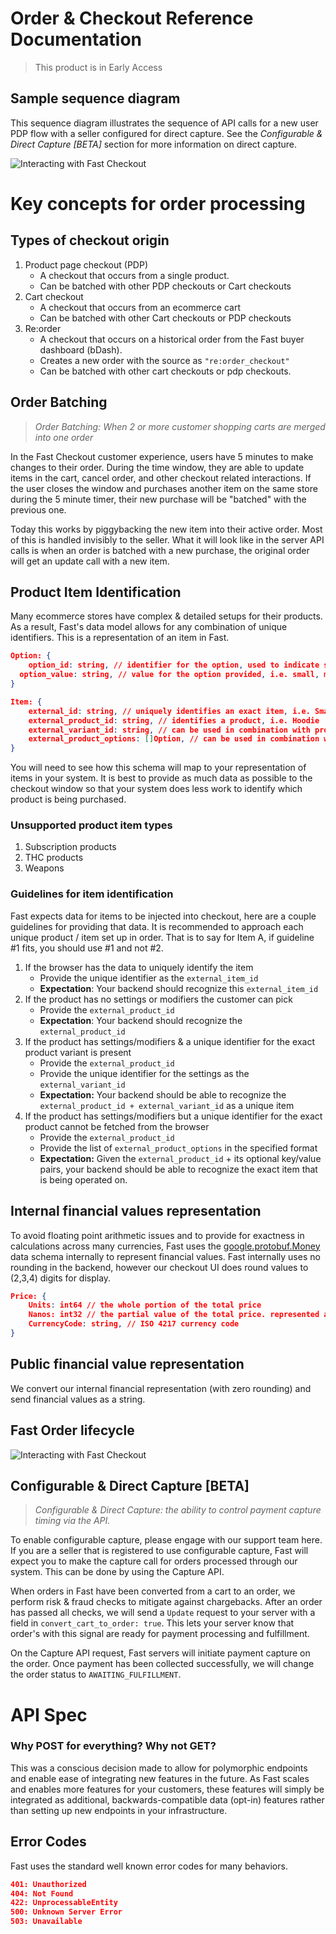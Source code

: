 # Order & Checkout Reference Documentation

> This product is in Early Access

## Sample sequence diagram

This sequence diagram illustrates the sequence of API calls for a new user PDP flow with a seller configured for direct capture. See the *Configurable & Direct Capture [BETA]* section for more information on direct capture.

![Interacting with Fast Checkout](images/fast-api/sample-sequence-diagram.png)

# Key concepts for order processing

## Types of checkout origin

1. Product page checkout (PDP)
    - A checkout that occurs from a single product.
    - Can be batched with other PDP checkouts or Cart checkouts
2. Cart checkout
    - A checkout that occurs from an ecommerce cart
    - Can be batched with other Cart checkouts or PDP checkouts
3. Re:order 
    - A checkout that occurs on a historical order from the Fast buyer dashboard (bDash).
    - Creates a new order with the source as `"re:order_checkout"`
    - Can be batched with other cart checkouts or pdp checkouts.

## Order Batching

> *Order Batching: When 2 or more customer shopping carts are merged into one order*

In the Fast Checkout customer experience, users have 5 minutes to make changes to their order. During the time window, they are able to update items in the cart, cancel order, and other checkout related interactions. If the user closes the window and purchases another item on the same store during the 5 minute timer, their new purchase will be "batched" with the previous one. 

Today this works by piggybacking the new item into their active order. Most of this is handled invisibly to the seller. What it will look like in the server API calls is when an order is batched with a new purchase, the original order will get an update call with a new item. 

## Product Item Identification

Many ecommerce stores have complex & detailed setups for their products. As a result, Fast's data model allows for any combination of unique identifiers. This is a representation of an item in Fast.

```json
Option: {
	option_id: string, // identifier for the option, used to indicate size or color
  option_value: string, // value for the option provided, i.e. small, medium, large, blue
}

Item: {
	external_id: string, // uniquely identifies an exact item, i.e. Small Navy Blue Hoodie
	external_product_id: string, // identifies a product, i.e. Hoodie
	external_variant_id: string, // can be used in combination with product_id to identify an exact item.
	external_product_options: []Option, // can be used in combination with product_id to identify an exact item.
}
```

You will need to see how this schema will map to your representation of items in your system. It is best to provide as much data as possible to the checkout window so that your system does less work to identify which product is being purchased.

### Unsupported product item types

1. Subscription products
2. THC products
3. Weapons

### **Guidelines for item identification**

Fast expects data for items to be injected into checkout, here are a couple guidelines for providing that data. It is recommended to approach each unique product / item set up in order. That is to say for Item A, if guideline #1 fits, you should use #1 and not #2.

1. If the browser has the data to uniquely identify the item
    - Provide the unique identifier as the `external_item_id`
    - **Expectation**: Your backend should recognize this `external_item_id`
2. If the product has no settings or modifiers the customer can pick
    - Provide the `external_product_id`
    - **Expectation**: Your backend should recognize the `external_product_id`
3. If the product has settings/modifiers & a unique identifier for the exact product variant is present
    - Provide the `external_product_id`
    - Provide the unique identifier for the settings as the `external_variant_id`
    - **Expectation:** Your backend should be able to recognize the `external_product_id + external_variant_id` as a unique item
4. If the product has settings/modifiers but a unique identifier for the exact product cannot be fetched from the browser
    - Provide the `external_product_id`
    - Provide the list of `external_product_options` in the specified format
    - **Expectation:** Given the `external_product_id` + its optional key/value pairs, your backend should be able to recognize the exact item that is being operated on.

## Internal financial values representation

To avoid floating point arithmetic issues and to provide for exactness in calculations across many currencies, Fast uses the [google.protobuf.Money](https://github.com/googleapis/googleapis/blob/master/google/type/money.proto) data schema internally to represent financial values. Fast internally uses no rounding in the backend, however our checkout UI does round values to (2,3,4) digits for display.

```json
Price: {
	Units: int64 // the whole portion of the total price
	Nanos: int32 // the partial value of the total price. represented as an integer * 10e9,
	CurrencyCode: string, // ISO 4217 currency code
}
```

## Public financial value representation

We convert our internal financial representation (with zero rounding) and send financial values as a string.

## Fast Order lifecycle

![Interacting with Fast Checkout](images/fast-api/order-lifecycle.png)

## Configurable & Direct Capture [BETA]

> *Configurable & Direct Capture: the ability to control payment capture timing via the API.*

To enable configurable capture, please engage with our support team here. If you are a seller that is registered to use configurable capture, Fast will expect you to make the capture call for orders processed through our system. This can be done by using the Capture API. 

When orders in Fast have been converted from a cart to an order, we perform risk & fraud checks to mitigate against chargebacks. After an order has passed all checks, we will send a `Update` request to your server with a field in `convert_cart_to_order: true`. This lets your server know that order's with this signal are ready for payment processing and fulfillment.

On the Capture API request, Fast servers will initiate payment capture on the order. Once payment has been collected successfully, we will change the order status to `AWAITING_FULFILLMENT`.

# API Spec

### Why POST for everything? Why not GET?

This was a conscious decision made to allow for polymorphic endpoints and enable ease of integrating new features in the future. As Fast scales and enables more features for your customers, these features will simply be integrated as additional, backwards-compatible data (opt-in) features rather than setting up new endpoints in your infrastructure.

## Error Codes

Fast uses the standard well known error codes for many behaviors.

```json
401: Unauthorized
404: Not Found
422: UnprocessableEntity
500: Unknown Server Error
503: Unavailable
```
